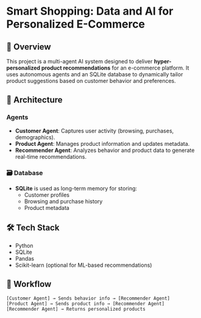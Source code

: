 
# Smart Shopping: Data and AI for Personalized E-Commerce

## 🚀 Overview
This project is a multi-agent AI system designed to deliver **hyper-personalized product recommendations** for an e-commerce platform. It uses autonomous agents and an SQLite database to dynamically tailor product suggestions based on customer behavior and preferences.

## 🧠 Architecture

### Agents
- **Customer Agent**: Captures user activity (browsing, purchases, demographics).
- **Product Agent**: Manages product information and updates metadata.
- **Recommender Agent**: Analyzes behavior and product data to generate real-time recommendations.

### 🗃️ Database
- **SQLite** is used as long-term memory for storing:
  - Customer profiles
  - Browsing and purchase history
  - Product metadata

## 🛠️ Tech Stack
- Python
- SQLite
- Pandas
- Scikit-learn (optional for ML-based recommendations)

## 🔁 Workflow

```text
[Customer Agent] → Sends behavior info → [Recommender Agent]
[Product Agent] → Sends product info → [Recommender Agent]
[Recommender Agent] → Returns personalized products
